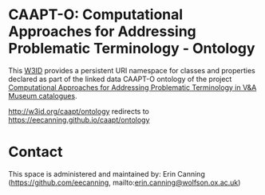 # CAAPT-O: Computational Approaches for Addressing Problematic Terminology - Ontology
This [W3ID](https://w3id.org) provides a persistent URI namespace for classes and properties declared as part of the linked data CAAPT-O ontology of the project [Computational Approaches for Addressing Problematic Terminology in V&A Museum catalogues](https://gtr.ukri.org/projects?ref=studentship-2784579).

http://w3id.org/caapt/ontology redirects to https://eecanning.github.io/caapt/ontology

# Contact
This space is administered and maintained by: 
Erin Canning (https://github.com/eecanning, mailto:erin.canning@wolfson.ox.ac.uk)
